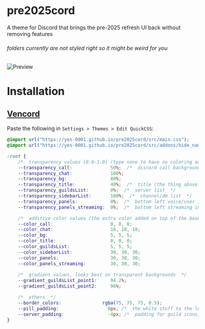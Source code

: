 # pre2025cord

A theme for Discord that brings the pre-2025 refresh UI back without removing features

###### folders currently are not styled right so it might be weird for you

![Preview](raw.githubusercontent.com/yes-0001/pre2025cord/refs/heads/main/Screenshot_1379.webp)

# Installation

## [Vencord](https://github.com/Vendicated/Vencord)

Paste the following in `Settings > Themes > Edit QuickCSS`:

```css
@import url("https://yes-0001.github.io/pre2025cord/src/main.css");
@import url("https://yes-0001.github.io/pre2025cord/src/addons/hide_nameplates.css");

:root {
	/*  transparency values [0.0-1.0] (type none to have no coloring added on), allows for use with a background image  */
	--transparency_call:              50%;  /*  discord call background  */
	--transparency_chat:              100%;
	--transparency_bg:                80%;
	--transparency_title:             40%;  /*  title (the thing above chat in servers, and the thing above the call bg in calls)  */
	--transparency_guildsList:        0%;  /*  server list  */
	--transparency_sidebarList:       100%;  /*  channel/dm list  */
	--transparency_panels:            0%;  /*  bottom left voice/user info  */
	--transparency_panels_streaming:  0%;  /*  bottom left streaming info  */

	/*  additive color values (the extra color added on top of the base theme color)  */
	--color_call:                     0, 0, 0;
	--color_chat:                     18, 18, 18;
	--color_bg:                       5, 5, 5;
	--color_title:                    0, 0, 0;
	--color_guildsList:               5, 5, 5;
	--color_sidebarList:              30, 30, 30;
	--color_panels:                   30, 30, 30;
	--color_panels_streaming:         30, 30, 30;
	
	/*  gradient values, looks best on transparent backgrounds  */
	--gradient_guildsList_point1:     94.2%;
	--gradient_guildsList_point2:     96%;

	/*  others  */
	--border_colors:               rgba(75, 75, 75, 0.5);
	--pill_padding:                  0px; /*  the white stuff to the left of guilds showing you: where you currently are, and what servers have unread messages  */
	--server_padding:                -4px; /*  padding for guild icons, change if they're too far left or right  */
}
```